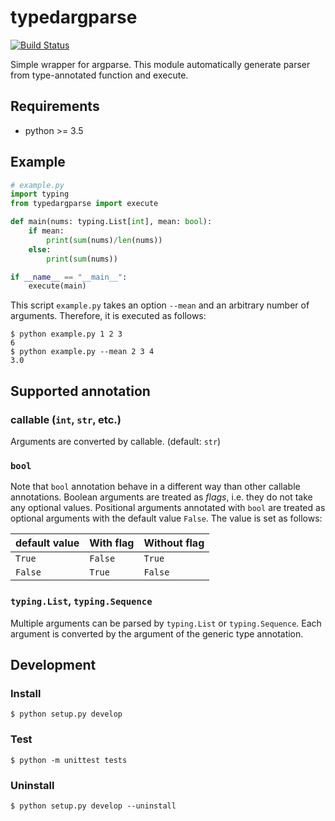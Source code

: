 # typedargparse

[![Build Status](https://travis-ci.org/emakryo/typedargparse.svg?branch=master)](https://travis-ci.org/emakryo/typedargparse)

Simple wrapper for argparse.
This module automatically generate parser from type-annotated function and execute.

## Requirements

* python >= 3.5

## Example

```python
# example.py
import typing
from typedargparse import execute

def main(nums: typing.List[int], mean: bool):
    if mean:
        print(sum(nums)/len(nums))
    else:
        print(sum(nums))

if __name__ == "__main__":
    execute(main)
```

This script `example.py` takes an option `--mean` and an arbitrary number of arguments.
Therefore, it is executed as follows:

```
$ python example.py 1 2 3
6
$ python example.py --mean 2 3 4
3.0
```

## Supported annotation

### callable (`int`, `str`, etc.)

Arguments are converted by callable. (default: `str`)

### `bool`

Note that `bool` annotation behave in a different way than other callable annotations.
Boolean arguments are treated as *flags*, i.e. they do not take any optional values.
Positional arguments annotated with `bool` are treated as
optional arguments with the default value `False`.
The value is set as follows:

|default value| With flag | Without flag |
|-------------|---------- |--------------|
| `True`      | `False`   | `True`       |
| `False`     | `True`    | `False`      |

### `typing.List`, `typing.Sequence`

Multiple arguments can be parsed by `typing.List` or `typing.Sequence`.
Each argument is converted by the argument of the generic type annotation.


## Development

### Install

```
$ python setup.py develop
```

### Test

```
$ python -m unittest tests
```

### Uninstall

```
$ python setup.py develop --uninstall
```
